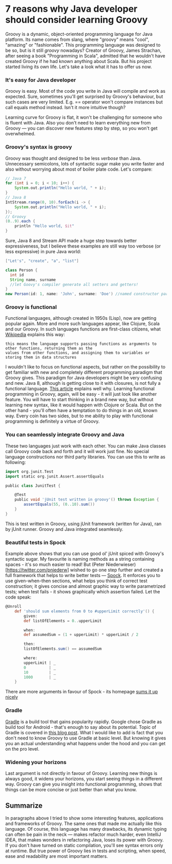 # 7 reasons why Java developer should consider learning Groovy

Groovy is a dynamic, object-oriented programming language for Java platform. Its name comes
from slang, where "groovy" means "cool", "amazing" or "fashionable". This programming
language was designed to be so, but is it still *groovy* nowadays? Creator of Groovy,
James Strachan, after seeing a book "Programming in Scala", admitted that he wouldn't have
created Groovy if he had known anything about Scala. But his project started living its own
life. Let's take a look what it has to offer us now.

### It's easy for Java developer
Groovy is easy. Most of the code you write in Java will compile and work as expected. Sure,
sometimes you'll get surprised by Groovy's behaviour, but such cases are very limited. E.g.
== operator won't compare instances but call equals method instead. Isn't it more intuitive though?

Learning curve for Groovy is flat, it won't be challenging for someone who is fluent with Java.
Also you don't need to learn everything new from Groovy — you can discover new features step by step,
so you won't get overwhelmed.

### Groovy's syntax is groovy
Groovy was thought and designed to be less *verbose* than Java. Unnecessary semicolons, lots of
syntactic sugar make you write faster and also without worrying about most of boiler plate code. Let's
compare:

```groovy
// Java 7
for (int i = 0; i < 10; i++) {
    System.out.println("Hello world, " + i);
}
// Java 8
IntStream.range(0, 10).forEach(i -> {
    System.out.println("Hello world, " + i);
});
// Groovy
(0..9).each {
    println "Hello world, $it"
}
```
Sure, Java 8 and Stream API made a huge step towards better expressiveness, but I believe these examples
are still way too verbose (or less expressive) in pure Java world:
```groovy
["Let's", "create", "a", "list"]

class Person {
  int id
  String name, surname
  //let Goovy's compiler generate all setters and getters!
}
new Person(id: 1, name: 'John', surname: 'Doe') //named constructor parameters
```

### Groovy is functional
Functional languages, although created in 1950s (Lisp), now are getting popular again. More and more such
languages appear, like Clojure, Scala and our Groovy. In such languages functions are first-class citizens,
what [Wikipedia](http://en.wikipedia.org/wiki/First-class_function) explains this way:
```
this means the language supports passing functions as arguments to other functions, returning them as the
values from other functions, and assigning them to variables or storing them in data structures
```
I wouldn't like to focus on functional aspects, but rather on the possibility to get familiar with new and completely
different programming paradigm that Groovy gives. This paradigm for Java developers might be very confusing and new.
Java 8, although is getting close to it with closures, is not fully a functional language.
[This article](http://www.beyondjava.net/blog/java-8-functional-programming-language/) explains well why.
Learning functional programming in Groovy, again, will be easy - it will just look like another feature. You will have
to start thinking in a brand new way, but without learning new syntax, like it would happen with Clojure or Scala.
But on the other hand - you'll often have a temptation to do things in an old, known way. Every coin has two sides,
but to me ability to play with functional programming is definitely a virtue of Groovy.

### You can seamlessly integrate Groovy and Java
These two languages just work with each other. You can make Java classes call Groovy code back and forth and it will
work just fine. No special language constructions nor third party libraries. You can use this to write as following:

```groovy
import org.junit.Test
import static org.junit.Assert.assertEquals

public class JunitTest {

    @Test
    public void 'jUnit test written in groovy'() throws Exception {
        assertEquals(55, (0..10).sum())
    }
}
```
This is test written in Groovy, using jUnit framework (written for Java), ran by jUnit runner. Groovy and Java integrated
seamlessly.

### Beautiful tests in Spock
Example above shows that you can use good ol' jUnit spiced with Groovy's syntactic sugar. My favourite is naming
methods as a string containing spaces - it's so much easier to read! But (Peter Niederwieser)[https://twitter.com/pniederw]
wished to go one step further and created a full framework that helps to write better tests — [Spock](spockframework.org).
It enforces you to use given-when-then sections, what helps you think of correct test construction; it gives concise and almost
graphic way to write parametrized tests; when test fails - it shows graphically which assertion failed. Let the code speak:
```groovy
@Unroll
    def 'should sum elements from 0 to #upperLimit correctly'() {
        given:
        def listOfElements = 0..upperLimit

        when:
        def assumedSum = (1 + upperLimit) * upperLimit / 2

        then:
        listOfElements.sum() == assumedSum

        where:
        upperLimit | _
        0          | _
        10         | _
        1000       | _
    }
```
There are more arguments in favour of Spock - its homepage [sums it up nicely](https://code.google.com/p/spock/wiki/WhySpock)

### Gradle
[Gradle](http://gradle.org/) is a build tool that gains popularity rapidly. Google chose Gradle as build
tool for Android - that's enough to say about its potential. Topic of Gradle is covered in
[this blog post](/Adopting-Gradle-at-allegro-pl-a-success-story.html). What I would like to add is fact that
you don't need to know Groovy to use Gradle at basic level. But knowing it gives you an actual understanding what
happens under the hood and you can get on the pro level.

### Widening your horizons
Last argument is not directly in favour of Groovy. Learning new things is always good, it widens your
horizons, you start seeing things in a different way. Groovy can give you insight into functional programming,
shows that things can be more concise or just better than what you know.

## Summarize
In paragraphs above I tried to show some interesting features, applications and frameworks of Groovy. The same ones that
made me actually like this language. Of course, this language has many drawbacks, its dynamic typing can often be pain in
the neck — makes refactor much harder, even IntelliJ IDEA, that makes wonders in refactoring Java, loses its power with Groovy.
If you don't have turned on static compilation, you'll see syntax errors only at runtime. But true power of Groovy lies in
tests and scripting, when speed, ease and readability are most important matters.

